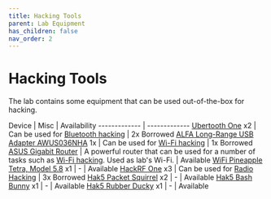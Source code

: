 ```yaml
---
title: Hacking Tools
parent: Lab Equipment
has_children: false
nav_order: 2
---
```


# Hacking Tools

The lab contains some equipment that can be used out-of-the-box for hacking.


Device  | Misc | Availability
------------- | -------------
[Ubertooth One](https://github.com/greatscottgadgets/ubertooth/wiki)  x2 | Can be used for [Bluetooth hacking](/pages/guides/Wireless/bluetooth.html) | 2x Borrowed <!--1x borrowed by Martin -->
[ALFA Long-Range USB Adapter AWUS036NHA](https://www.alfa.com.tw/products_detail/7.htm) 1x | Can be used for [Wi-Fi hacking](https://www.youtube.com/watch?v=e2ZzTZoZ4wg)  | 1x Borrowed
[ASUS Gigabit Router](https://www.asus.com/Networking/RT-AC1900P/)    | A powerful router that can be used for a number of tasks such as [Wi-Fi hacking](/pages/guides/wifi-mitm). Used as lab's Wi-Fi.  | Available
[WiFi Pineapple Tetra, Model 5.8](https://shop.hak5.org/products/wifi-pineapple) x1   | - | Available
[HackRF One](https://greatscottgadgets.com/hackrf/one/) x3   | Can be used for [Radio Hacking](/pages/guides/radio/radio.html) | 3x Borrowed <!-- Martin Hilding -->
[Hak5 Packet Squirrel](https://shop.hak5.org/products/packet-squirrel) x2   | - | Available
[Hak5 Bash Bunny](https://shop.hak5.org/products/bash-bunny) x1 | - | Available
[Hak5 Rubber Ducky](https://shop.hak5.org/products/usb-rubber-ducky-deluxe) x1 | - | Available




<!--
- [Ubertooth One](https://github.com/greatscottgadgets/ubertooth/wiki) can be used for [Bluetooth hacking](/pages/guides/bluetooth-mitm) (borrowed) Martin Tillberg
- [Long-Range USB Adapter awus036nha]() which can be used for [Wi-Fi hacking](https://www.youtube.com/watch?v=e2ZzTZoZ4wg)
- [ASUS Gigabit Router](https://www.asus.com/Networking/RT-AC1900P/) which is a powerful router that can be used for a number of tasks such as [Wi-Fi hacking](/pages/guides/wifi-mitm)
- [WiFi pineapple tetra, model 5.8](https://shop.hak5.org/products/wifi-pineapple) x1 (unavailable)
- [IoT-startkit CloudRAIL.Box Set](https://www.automation24.se/iot-startkit-cloudrail-box-set) x1
- [AIK001 Wireless IoT gateway](https://www.ifm.com/se/sv/product/AIK001) x1
- [HackRF One](https://greatscottgadgets.com/hackrf/one/) x1 (borrowed) Martin Hilding
-->
